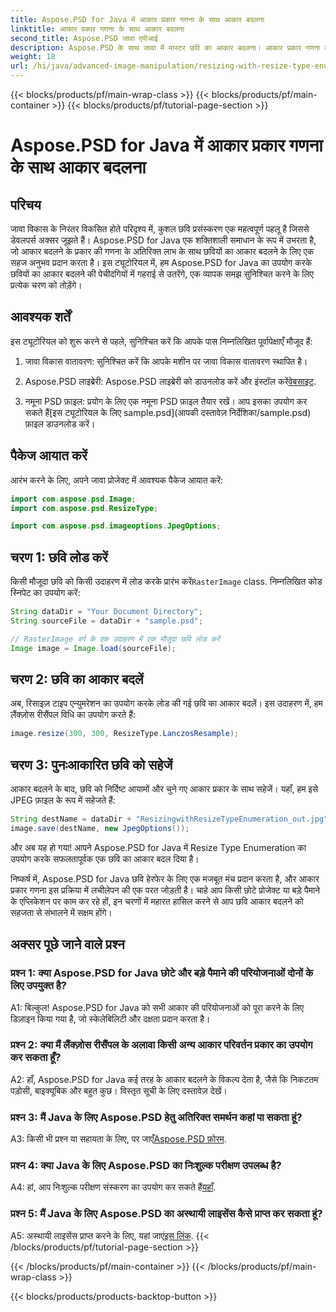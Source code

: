```yaml
---
title: Aspose.PSD for Java में आकार प्रकार गणना के साथ आकार बदलना
linktitle: आकार प्रकार गणना के साथ आकार बदलना
second_title: Aspose.PSD जावा एपीआई
description: Aspose.PSD के साथ जावा में मास्टर छवि का आकार बदलना। आकार प्रकार गणना का उपयोग करके चरण-दर-चरण मार्गदर्शिका।
weight: 18
url: /hi/java/advanced-image-manipulation/resizing-with-resize-type-enumeration/
---
```


{{< blocks/products/pf/main-wrap-class >}}
{{< blocks/products/pf/main-container >}}
{{< blocks/products/pf/tutorial-page-section >}}

# Aspose.PSD for Java में आकार प्रकार गणना के साथ आकार बदलना

## परिचय

जावा विकास के निरंतर विकसित होते परिदृश्य में, कुशल छवि प्रसंस्करण एक महत्वपूर्ण पहलू है जिससे डेवलपर्स अक्सर जूझते हैं। Aspose.PSD for Java एक शक्तिशाली समाधान के रूप में उभरता है, जो आकार बदलने के प्रकार की गणना के अतिरिक्त लाभ के साथ छवियों का आकार बदलने के लिए एक सहज अनुभव प्रदान करता है। इस ट्यूटोरियल में, हम Aspose.PSD for Java का उपयोग करके छवियों का आकार बदलने की पेचीदगियों में गहराई से उतरेंगे, एक व्यापक समझ सुनिश्चित करने के लिए प्रत्येक चरण को तोड़ेंगे।

## आवश्यक शर्तें

इस ट्यूटोरियल को शुरू करने से पहले, सुनिश्चित करें कि आपके पास निम्नलिखित पूर्वापेक्षाएँ मौजूद हैं:

1. जावा विकास वातावरण: सुनिश्चित करें कि आपके मशीन पर जावा विकास वातावरण स्थापित है।

2. Aspose.PSD लाइब्रेरी: Aspose.PSD लाइब्रेरी को डाउनलोड करें और इंस्टॉल करें[वेबसाइट](https://releases.aspose.com/psd/java/).

3.  नमूना PSD फ़ाइल: प्रयोग के लिए एक नमूना PSD फ़ाइल तैयार रखें। आप इसका उपयोग कर सकते हैं[इस ट्यूटोरियल के लिए sample.psd](आपकी दस्तावेज़ निर्देशिका/sample.psd) फ़ाइल डाउनलोड करें।

## पैकेज आयात करें

आरंभ करने के लिए, अपने जावा प्रोजेक्ट में आवश्यक पैकेज आयात करें:

```java
import com.aspose.psd.Image;
import com.aspose.psd.ResizeType;

import com.aspose.psd.imageoptions.JpegOptions;
```

## चरण 1: छवि लोड करें

 किसी मौजूदा छवि को किसी उदाहरण में लोड करके प्रारंभ करें`RasterImage` class. निम्नलिखित कोड स्निपेट का उपयोग करें:

```java
String dataDir = "Your Document Directory";
String sourceFile = dataDir + "sample.psd";

// RasterImage वर्ग के एक उदाहरण में एक मौजूदा छवि लोड करें
Image image = Image.load(sourceFile);
```

## चरण 2: छवि का आकार बदलें

अब, रिसाइज़ टाइप एन्युमरेशन का उपयोग करके लोड की गई छवि का आकार बदलें। इस उदाहरण में, हम लैंक्ज़ोस रीसैंपल विधि का उपयोग करते हैं:

```java
image.resize(300, 300, ResizeType.LanczosResample);
```

## चरण 3: पुनःआकारित छवि को सहेजें

आकार बदलने के बाद, छवि को निर्दिष्ट आयामों और चुने गए आकार प्रकार के साथ सहेजें। यहाँ, हम इसे JPEG फ़ाइल के रूप में सहेजते हैं:

```java
String destName = dataDir + "ResizingwithResizeTypeEnumeration_out.jpg";
image.save(destName, new JpegOptions());
```

और अब यह हो गया! आपने Aspose.PSD for Java में Resize Type Enumeration का उपयोग करके सफलतापूर्वक एक छवि का आकार बदल दिया है।

निष्कर्ष में, Aspose.PSD for Java छवि हेरफेर के लिए एक मजबूत मंच प्रदान करता है, और आकार प्रकार गणना इस प्रक्रिया में लचीलेपन की एक परत जोड़ती है। चाहे आप किसी छोटे प्रोजेक्ट या बड़े पैमाने के एप्लिकेशन पर काम कर रहे हों, इन चरणों में महारत हासिल करने से आप छवि आकार बदलने को सहजता से संभालने में सक्षम होंगे।

## अक्सर पूछे जाने वाले प्रश्न

### प्रश्न 1: क्या Aspose.PSD for Java छोटे और बड़े पैमाने की परियोजनाओं दोनों के लिए उपयुक्त है?

A1: बिल्कुल! Aspose.PSD for Java को सभी आकार की परियोजनाओं को पूरा करने के लिए डिज़ाइन किया गया है, जो स्केलेबिलिटी और दक्षता प्रदान करता है।

### प्रश्न 2: क्या मैं लैंक्ज़ोस रीसैंपल के अलावा किसी अन्य आकार परिवर्तन प्रकार का उपयोग कर सकता हूँ?

A2: हाँ, Aspose.PSD for Java कई तरह के आकार बदलने के विकल्प देता है, जैसे कि निकटतम पड़ोसी, बाइक्यूबिक और बहुत कुछ। विस्तृत सूची के लिए दस्तावेज़ देखें।

### प्रश्न 3: मैं Java के लिए Aspose.PSD हेतु अतिरिक्त समर्थन कहां पा सकता हूं?

 A3: किसी भी प्रश्न या सहायता के लिए, पर जाएँ[Aspose.PSD फ़ोरम](https://forum.aspose.com/c/psd/34).

### प्रश्न 4: क्या Java के लिए Aspose.PSD का निःशुल्क परीक्षण उपलब्ध है?

 A4: हां, आप निःशुल्क परीक्षण संस्करण का उपयोग कर सकते हैं[यहाँ](https://releases.aspose.com/).

### प्रश्न 5: मैं Java के लिए Aspose.PSD का अस्थायी लाइसेंस कैसे प्राप्त कर सकता हूं?

 A5: अस्थायी लाइसेंस प्राप्त करने के लिए, यहां जाएं[इस लिंक](https://purchase.aspose.com/temporary-license/).
{{< /blocks/products/pf/tutorial-page-section >}}

{{< /blocks/products/pf/main-container >}}
{{< /blocks/products/pf/main-wrap-class >}}

{{< blocks/products/products-backtop-button >}}
